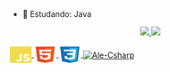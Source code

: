 ##  

- 🌱 Estudando: Java

<div align="center">
  <a href="https://github.com/AleMSF">
  <img height="180em" src="https://github-readme-stats.vercel.app/api?username=AleMSF&show_icons=true&theme=tokyonight&include_all_commits=true&count_private=true"/>
  <img height="180em" src="https://github-readme-stats.vercel.app/api/top-langs/?username=AleMSF&layout=compact&langs_count=7&theme=tokyonight"/>
</div>

<div style="display: inline_block"><br>
  <img align="center" alt="Ale-Js" height="30" width="40" src="https://raw.githubusercontent.com/devicons/devicon/master/icons/javascript/javascript-plain.svg">
  <img align="center" alt="Ale-HTML" height="30" width="40" src="https://raw.githubusercontent.com/devicons/devicon/master/icons/html5/html5-original.svg">
  <img align="center" alt="Ale-CSS" height="30" width="40" src="https://raw.githubusercontent.com/devicons/devicon/master/icons/css3/css3-original.svg">
  <img align="center" alt="Ale-Csharp" height="36" width="48" src="https://cdn.jsdelivr.net/gh/devicons/devicon/icons/java/java-original-wordmark.svg" />
</div>
